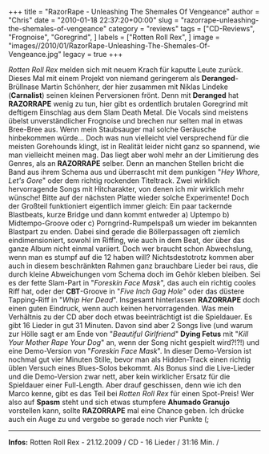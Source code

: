 +++
title = "RazorRape - Unleashing The Shemales Of Vengeance"
author = "Chris"
date = "2010-01-18 22:37:20+00:00"
slug = "razorrape-unleashing-the-shemales-of-vengeance"
category = "reviews"
tags = ["CD-Reviews", "Frognoise", "Goregrind", ]
labels = ["Rotten Roll Rex", ]
image = "images//2010/01/RazorRape-Unleashing-The-Shemales-Of-Vengeance.jpg"
legacy = true
+++

_Rotten Roll Rex_ melden sich mit neuem Krach für kaputte Leute zurück. Dieses Mal mit einem Projekt von niemand geringerem als **Deranged**-Brüllnase Martin Schönherr, der hier zusammen mit Niklas Lindeke (**Carnalist**) seinen kleinen Perversionen frönt. Denn mit **Deranged** hat **RAZORRAPE** wenig zu tun, hier gibt es ordentlich brutalen Goregrind mit deftigem Einschlag aus dem Slam Death Metal. Die Vocals sind meistens übelst unverständlicher Frognoise und brechen nur selten mal in etwas Bree-Bree aus. Wenn mein Staubsauger mal solche Geräusche hinbekommen würde...
Doch was nun vielleicht viel versprechend für die meisten Gorehounds klingt, ist in Realität leider nicht ganz so spannend, wie man vielleicht meinen mag. Das liegt aber wohl mehr an der Limitierung des Genres, als an **RAZORRAPE** selber. Denn an manchen Stellen bricht die Band aus ihrem Schema aus und überrascht mit dem punkigen "_Hey Whore, Let's Gore_" oder dem richtig rockenden Titeltrack. Zwei wirklich hervorragende Songs mit Hitcharakter, von denen ich mir wirklich mehr wünsche! Bitte auf der nächsten Platte wieder solche Experimente!
Doch der Großteil funktioniert eigentlich immer gleich: Ein paar tackernde Blastbeats, kurze Bridge und dann kommt entweder a) Uptempo b) Midtempo-Groove oder c) Porngrind-Rumpelspaß um wieder im bekannten Blastpart zu enden. Dabei sind gerade die Böllerpassagen oft ziemlich eindimensioniert, sowohl im Riffing, wie auch in dem Beat, der über das ganze Album nicht einmal variiert. Doch wer braucht schon Abwechslung, wenn man es stumpf auf die 12 haben will?
Nichtsdestotrotz kommen aber auch in diesem beschränkten Rahmen ganz brauchbare Lieder bei raus, die durch kleine Abweichungen vom Schema doch im Gehör kleben bleiben. Sei es der fette Slam-Part in "_Foreskin Face Mask_", das auch ein richtig cooles Riff hat, oder der **CBT**-Groove in "_Five Inch Gag Hole_" oder das düstere Tapping-Riff in "_Whip Her Dead_". Insgesamt hinterlassen **RAZORRAPE** doch einen guten Eindruck, wenn auch keinen hervorragenden.
Was mein Verhältnis zu der CD aber doch etwas beeinträchtigt ist die Spieldauer. Es gibt 16 Lieder in gut 31 Minuten. Davon sind aber 2 Songs live (und warum zur Hölle sagt er am Ende von "_Beautiful Girlfriend_" **Dying Fetus** mit "_Kill Your Mother Rape Your Dog_" an, wenn der Song nicht gespielt wird?!?!) und eine Demo-Version von "_Foreskin Face Mask_". In dieser Demo-Version ist nochmal gut vier Minuten Stille, bevor man als Hidden-Track einen richtig üblen Versuch eines Blues-Solos bekommt. Als Bonus sind die Live-Lieder und die Demo-Version zwar nett, aber kein wirklicher Ersatz für die Spieldauer einer Full-Length. Aber drauf geschissen, denn wie ich den Marco kenne, gibt es das Teil bei _Rotten Roll Rex_ für einen Spot-Preis!
Wer also auf **Spasm** steht und sich etwas stumpfere **Ahumado Granujo** vorstellen kann, sollte **RAZORRAPE** mal eine Chance geben. Ich drücke auch ein Auge zu und vergebe so gerade noch vier Punkte (;





---
**Infos:**
Rotten Roll Rex - 21.12.2009 / 
CD - 16 Lieder / 31:16 Min. / 

